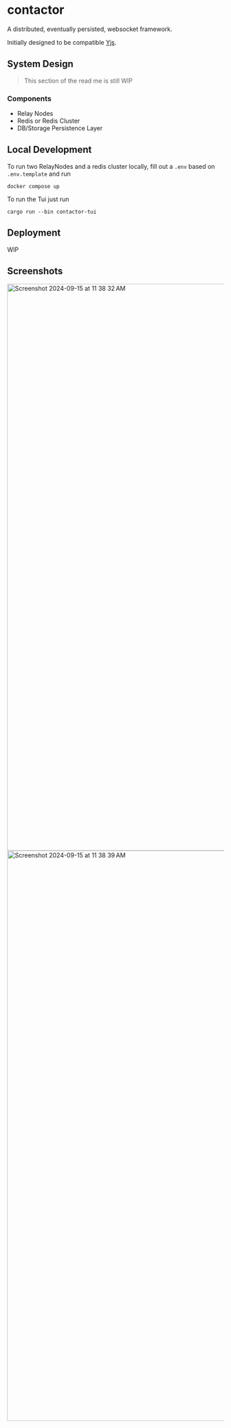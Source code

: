 # contactor

<!-- A [Yjs](https://yjs.dev/) compatible, highly available, websockets server. -->

A distributed, eventually persisted, websocket framework.

Initially designed to be compatible [Yjs](https://yjs.dev/).

## System Design

> This section of the read me is still WIP

### Components

- Relay Nodes
- Redis or Redis Cluster
- DB/Storage Persistence Layer

## Local Development

To run two RelayNodes and a redis cluster locally, fill out a `.env` based on `.env.template` and run

```shell
docker compose up
```

To run the Tui just run

```shell
cargo run --bin contactor-tui
```

## Deployment

WIP

## Screenshots

<img width="1316" alt="Screenshot 2024-09-15 at 11 38 32 AM" src="https://github.com/user-attachments/assets/7dcd2f44-b602-43af-bd6d-057ddeba24bb">
<img width="1324" alt="Screenshot 2024-09-15 at 11 38 39 AM" src="https://github.com/user-attachments/assets/cc40911a-93b2-4dab-84e7-0890bb6f7bf1">
